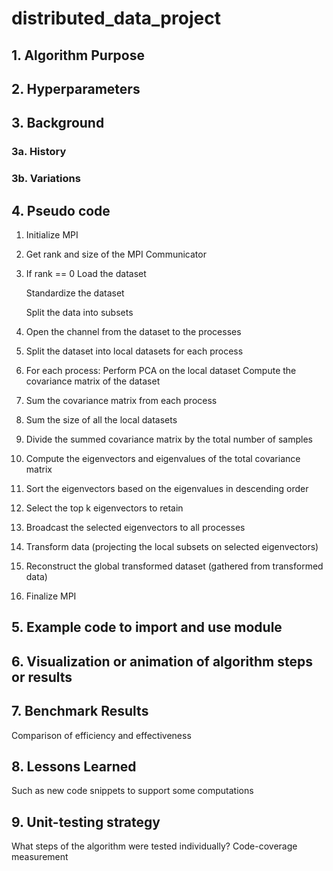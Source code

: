 # distributed_data_project

## 1. Algorithm Purpose

## 2. Hyperparameters

## 3. Background

### 3a. History

### 3b. Variations

## 4. Pseudo code

1. Initialize MPI
2. Get rank and size of the MPI Communicator
3. If rank == 0
      Load the dataset
   
      Standardize the dataset
   
      Split the data into subsets
   
5. Open the channel from the dataset to the processes
6. Split the dataset into local datasets for each process
7. For each process: 
    Perform PCA on the local dataset 
    Compute the covariance matrix of the dataset 
8. Sum the covariance matrix from each process
9. Sum the size of all the local datasets 
10. Divide the summed covariance matrix by the total number of samples
11. Compute the eigenvectors and eigenvalues of the total covariance matrix
12. Sort the eigenvectors based on the eigenvalues in descending order
13. Select the top k eigenvectors to retain
14. Broadcast the selected eigenvectors to all processes
15. Transform data (projecting the local subsets on selected eigenvectors)
16. Reconstruct the global transformed dataset (gathered from transformed data)
17. Finalize MPI


## 5. Example code to import and use module

## 6. Visualization or animation of algorithm steps or results

## 7. Benchmark Results

Comparison of efficiency and effectiveness 

## 8. Lessons Learned
Such as new code snippets to support some computations

## 9. Unit-testing strategy
What steps of the algorithm were tested individually?
Code-coverage measurement
